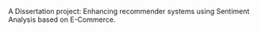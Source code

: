A Dissertation project: Enhancing recommender systems using Sentiment Analysis based on E-Commerce.
